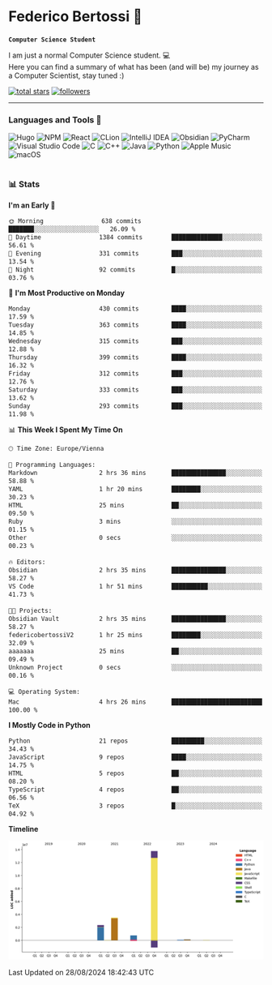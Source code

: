 # Federico Bertossi 🚀

**`Computer Science Student`**

[//]: # (Thanks to @ForrestKnight for the inspiration.)

<!-- TODO: Insert a banner image -->

I am just a normal Computer Science student. 💻 </br>
Here you can find a summary of what has been (and will be) my journey as a Computer Scientist, stay tuned :)

   <p>
      <a href="https://github.com/mrBymax?tab=repositories&sort=stargazers">
         <img alt="total stars" title="Total stars on GitHub" src="https://custom-icon-badges.demolab.com/github/stars/mrBymax?color=55960c&style=for-the-badge&labelColor=488207&logo=star"/></a>
<a href="https://github.com/mrBymax?tab=followers">
         <img alt="followers" title="Follow me on Github" src="https://custom-icon-badges.demolab.com/github/followers/mrBymax?color=236ad3&labelColor=1155ba&style=for-the-badge&logo=person-add&label=Follow&logoColor=white"/></a>
   </p>

---

<!-- TODO: Insert a GIF -->
### Languages and Tools 🧰

<!-- TODO: Change it with shields -->
![Hugo](https://img.shields.io/badge/Hugo-black.svg?style=for-the-badge&logo=Hugo)
![NPM](https://img.shields.io/badge/NPM-%23CB3837.svg?style=for-the-badge&logo=npm&logoColor=white)
![React](https://img.shields.io/badge/react-%2320232a.svg?style=for-the-badge&logo=react&logoColor=%2361DAFB)
![CLion](https://img.shields.io/badge/CLion-black?style=for-the-badge&logo=clion&logoColor=white)
![IntelliJ IDEA](https://img.shields.io/badge/IntelliJIDEA-000000.svg?style=for-the-badge&logo=intellij-idea&logoColor=white)
![Obsidian](https://img.shields.io/badge/Obsidian-%23483699.svg?style=for-the-badge&logo=obsidian&logoColor=white)
![PyCharm](https://img.shields.io/badge/pycharm-143?style=for-the-badge&logo=pycharm&logoColor=black&color=black&labelColor=green)
![Visual Studio Code](https://img.shields.io/badge/Visual%20Studio%20Code-0078d7.svg?style=for-the-badge&logo=visual-studio-code&logoColor=white)
![C](https://img.shields.io/badge/c-%2300599C.svg?style=for-the-badge&logo=c&logoColor=white)
![C++](https://img.shields.io/badge/c++-%2300599C.svg?style=for-the-badge&logo=c%2B%2B&logoColor=white)
![Java](https://img.shields.io/badge/java-%23ED8B00.svg?style=for-the-badge&logo=openjdk&logoColor=white)
![Python](https://img.shields.io/badge/python-3670A0?style=for-the-badge&logo=python&logoColor=ffdd54)
![Apple Music](https://img.shields.io/badge/Apple_Music-9933CC?style=for-the-badge&logo=apple-music&logoColor=white)
![macOS](https://img.shields.io/badge/mac%20os-000000?style=for-the-badge&logo=macos&logoColor=F0F0F0)


#

### 📊 Stats

<!-- ![My GitHub stats](https://github-readme-stats.vercel.app/api?username=mrBymax&show_icons=true&theme=dracula) -->


<!--START_SECTION:waka-->
**I'm an Early 🐤** 

```text
🌞 Morning                638 commits         ███████░░░░░░░░░░░░░░░░░░   26.09 % 
🌆 Daytime                1384 commits        ██████████████░░░░░░░░░░░   56.61 % 
🌃 Evening                331 commits         ███░░░░░░░░░░░░░░░░░░░░░░   13.54 % 
🌙 Night                  92 commits          █░░░░░░░░░░░░░░░░░░░░░░░░   03.76 % 
```
📅 **I'm Most Productive on Monday** 

```text
Monday                   430 commits         ████░░░░░░░░░░░░░░░░░░░░░   17.59 % 
Tuesday                  363 commits         ████░░░░░░░░░░░░░░░░░░░░░   14.85 % 
Wednesday                315 commits         ███░░░░░░░░░░░░░░░░░░░░░░   12.88 % 
Thursday                 399 commits         ████░░░░░░░░░░░░░░░░░░░░░   16.32 % 
Friday                   312 commits         ███░░░░░░░░░░░░░░░░░░░░░░   12.76 % 
Saturday                 333 commits         ███░░░░░░░░░░░░░░░░░░░░░░   13.62 % 
Sunday                   293 commits         ███░░░░░░░░░░░░░░░░░░░░░░   11.98 % 
```


📊 **This Week I Spent My Time On** 

```text
🕑︎ Time Zone: Europe/Vienna

💬 Programming Languages: 
Markdown                 2 hrs 36 mins       ███████████████░░░░░░░░░░   58.88 % 
YAML                     1 hr 20 mins        ████████░░░░░░░░░░░░░░░░░   30.23 % 
HTML                     25 mins             ██░░░░░░░░░░░░░░░░░░░░░░░   09.50 % 
Ruby                     3 mins              ░░░░░░░░░░░░░░░░░░░░░░░░░   01.15 % 
Other                    0 secs              ░░░░░░░░░░░░░░░░░░░░░░░░░   00.23 % 

🔥 Editors: 
Obsidian                 2 hrs 35 mins       ███████████████░░░░░░░░░░   58.27 % 
VS Code                  1 hr 51 mins        ██████████░░░░░░░░░░░░░░░   41.73 % 

🐱‍💻 Projects: 
Obsidian Vault           2 hrs 35 mins       ███████████████░░░░░░░░░░   58.27 % 
federicobertossiV2       1 hr 25 mins        ████████░░░░░░░░░░░░░░░░░   32.09 % 
aaaaaaa                  25 mins             ██░░░░░░░░░░░░░░░░░░░░░░░   09.49 % 
Unknown Project          0 secs              ░░░░░░░░░░░░░░░░░░░░░░░░░   00.16 % 

💻 Operating System: 
Mac                      4 hrs 26 mins       █████████████████████████   100.00 % 
```

**I Mostly Code in Python** 

```text
Python                   21 repos            █████████░░░░░░░░░░░░░░░░   34.43 % 
JavaScript               9 repos             ████░░░░░░░░░░░░░░░░░░░░░   14.75 % 
HTML                     5 repos             ██░░░░░░░░░░░░░░░░░░░░░░░   08.20 % 
TypeScript               4 repos             ██░░░░░░░░░░░░░░░░░░░░░░░   06.56 % 
TeX                      3 repos             █░░░░░░░░░░░░░░░░░░░░░░░░   04.92 % 
```



**Timeline**

![Lines of Code chart](https://raw.githubusercontent.com/mrBymax/mrBymax/main/assets/bar_graph.png)


 Last Updated on 28/08/2024 18:42:43 UTC
<!--END_SECTION:waka-->


[linkedin]: https://linkedin.com/federico-bertossi
[website]:  https://www.federicobertossi.com

</details>

